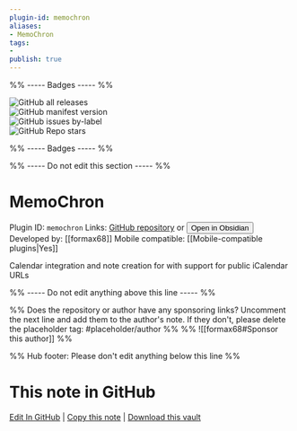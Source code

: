 ```yaml
---
plugin-id: memochron
aliases:
- MemoChron
tags: 
- 
publish: true
---
```


%% ----- Badges ----- %%

![GitHub all releases](https://img.shields.io/github/downloads/formax68/memoChron/total?color=573E7A&logo=github&style=for-the-badge)   
![GitHub manifest version](https://img.shields.io/github/manifest-json/v/formax68/memoChron?color=573E7A&logo=github&style=for-the-badge)   
![GitHub issues by-label](https://img.shields.io/github/issues/formax68/memoChron/help%20wanted?color=573E7A&logo=github&style=for-the-badge)   
![GitHub Repo stars](https://img.shields.io/github/stars/formax68/memoChron?color=573E7A&logo=github&style=for-the-badge)

%% ----- Badges ----- %%

%% ----- Do not edit this section ----- %%

# MemoChron

Plugin ID: `memochron`
Links: [GitHub repository](https://github.com/formax68/memoChron) or [<button id=HH>Open in Obsidian</button>](obsidian://show-plugin?id=memochron)
Developed by: [[formax68]]
Mobile compatible: [[Mobile-compatible plugins|Yes]]

Calendar integration and note creation for with support for public iCalendar URLs

%% ----- Do not edit anything above this line ----- %% 

%% Does the repository or author have any sponsoring links? Uncomment the next line and add them to the author's note. If they don't, please delete the placeholder tag: #placeholder/author %%
%% ![[formax68#Sponsor this author]] %%

%% Hub footer: Please don't edit anything below this line %%

# This note in GitHub

<span class="git-footer">[Edit In GitHub](https://github.dev/obsidian-community/obsidian-hub/blob/main/02%20-%20Community%20Expansions/02.05%20All%20Community%20Expansions/Plugins/memochron.md "git-hub-edit-note") | [Copy this note](https://raw.githubusercontent.com/obsidian-community/obsidian-hub/main/02%20-%20Community%20Expansions/02.05%20All%20Community%20Expansions/Plugins/memochron.md "git-hub-copy-note") | [Download this vault](https://github.com/obsidian-community/obsidian-hub/archive/refs/heads/main.zip "git-hub-download-vault") </span>
